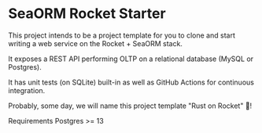 # SeaORM Rocket Starter

This project intends to be a project template for you to clone and start writing a web service on the Rocket + SeaORM stack.

It exposes a REST API performing OLTP on a relational database (MySQL or Postgres).

It has unit tests (on SQLite) built-in as well as GitHub Actions for continuous integration.

Probably, some day, we will name this project template "Rust on Rocket" 🚀!


Requirements Postgres >= 13
